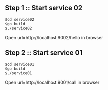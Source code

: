 ## Step 1 :: Start service 02

```
$cd service02
$go build
$./service02
```

Open url=http://localhost:9002/hello in browser

## Step 2 :: Start service 01

```
$cd service01
$go build
$./service01
```

Open url=http://localhost:9001/call in browser